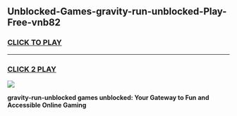 
## Unblocked-Games-gravity-run-unblocked-Play-Free-vnb82
<h3>
<a href="https://premium76.site?title=gravity-run-unblocked&ref=21A">CLICK TO PLAY</a></h3>
<hr>

<h3>
<a href="https://premium76.site?title=gravity-run-unblocked&ref=21A">CLICK 2 PLAY</a>
  
</h3>

<a href="https://premium76.site?title=gravity-run-unblocked&ref=21A"><img src="https://clearcache.store/games.png"></a>


**gravity-run-unblocked games unblocked: Your Gateway to Fun and Accessible Online Gaming**
